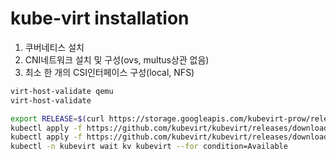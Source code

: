# kube-virt installation 

1. 쿠버네티스 설치
2. CNI네트워크 설치 및 구성(ovs, multus상관 없음)
3. 최소 한 개의 CSI인터페이스 구성(local, NFS)

```bash
virt-host-validate qemu
virt-host-validate

export RELEASE=$(curl https://storage.googleapis.com/kubevirt-prow/release/kubevirt/kubevirt/stable.txt)
kubectl apply -f https://github.com/kubevirt/kubevirt/releases/download/${RELEASE}/kubevirt-operator.yaml
kubectl apply -f https://github.com/kubevirt/kubevirt/releases/download/${RELEASE}/kubevirt-cr.yaml
kubectl -n kubevirt wait kv kubevirt --for condition=Available
```